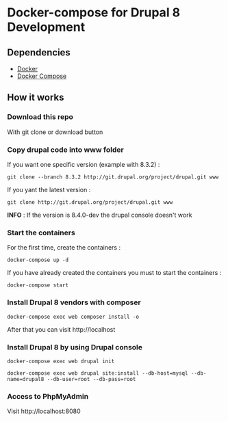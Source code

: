 # Docker-compose for Drupal 8 Development

## Dependencies

* [Docker](https://www.docker.com/)
* [Docker Compose](https://docs.docker.com/compose/install/)

## How it works

### Download this repo

With git clone or download button

### Copy drupal code into www folder

If you want one specific version (example with 8.3.2) :

`git clone --branch 8.3.2 http://git.drupal.org/project/drupal.git www`

If you yant the latest version :

`git clone http://git.drupal.org/project/drupal.git www`

**INFO** : If the version is 8.4.0-dev the drupal console doesn't work

### Start the containers

For the first time, create the containers :

`docker-compose up -d`

If you have already created the containers you must to start the containers :

`docker-compose start`

### Install Drupal 8 vendors with composer

`docker-compose exec web composer install -o`

After that you can visit http://localhost

### Install Drupal 8 by using Drupal console

`docker-compose exec web drupal init`

`docker-compose exec web drupal site:install --db-host=mysql --db-name=drupal8 --db-user=root --db-pass=root`

### Access to PhpMyAdmin

Visit http://localhost:8080
